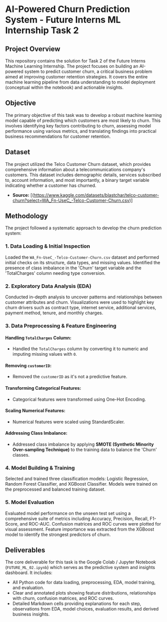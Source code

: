 # AI-Powered Churn Prediction System - Future Interns ML Internship Task 2

## Project Overview
This repository contains the solution for Task 2 of the Future Interns Machine Learning Internship. The project focuses on building an AI-powered system to predict customer churn, a critical business problem aimed at improving customer retention strategies. It covers the entire machine learning pipeline from data understanding to model deployment (conceptual within the notebook) and actionable insights.

## Objective
The primary objective of this task was to develop a robust machine learning model capable of predicting which customers are most likely to churn. This involves identifying key factors contributing to churn, assessing model performance using various metrics, and translating findings into practical business recommendations for customer retention.

## Dataset
The project utilized the Telco Customer Churn dataset, which provides comprehensive information about a telecommunications company's customers. This dataset includes demographic details, services subscribed to, account information, and most importantly, a binary target variable indicating whether a customer has churned.

* **Source:** [(https://www.kaggle.com/datasets/blastchar/telco-customer-churn?select=WA_Fn-UseC_-Telco-Customer-Churn.csv)]


## Methodology
The project followed a systematic approach to develop the churn prediction system:

### 1. Data Loading & Initial Inspection
Loaded the `WA_Fn-UseC_-Telco-Customer-Churn.csv` dataset and performed initial checks on its structure, data types, and missing values. Identified the presence of class imbalance in the 'Churn' target variable and the 'TotalCharges' column needing type conversion.

### 2. Exploratory Data Analysis (EDA)
Conducted in-depth analysis to uncover patterns and relationships between customer attributes and churn. Visualizations were used to highlight key churn drivers such as contract type, internet service, additional services, payment method, tenure, and monthly charges.

### 3. Data Preprocessing & Feature Engineering

#### Handling `TotalCharges` Column:
   * Handled the `TotalCharges` column by converting it to numeric and imputing missing values with `0`.

#### Removing `customerID`:
   * Removed the `customerID` as it's not a predictive feature.

#### Transforming Categorical Features:
   * Categorical features were transformed using One-Hot Encoding.

#### Scaling Numerical Features:
   * Numerical features were scaled using StandardScaler.

#### Addressing Class Imbalance:
   * Addressed class imbalance by applying **SMOTE (Synthetic Minority Over-sampling Technique)** to the training data to balance the 'Churn' classes.

### 4. Model Building & Training
Selected and trained three classification models: Logistic Regression, Random Forest Classifier, and XGBoost Classifier. Models were trained on the preprocessed and balanced training dataset.

### 5. Model Evaluation
Evaluated model performance on the unseen test set using a comprehensive suite of metrics including Accuracy, Precision, Recall, F1-Score, and ROC-AUC. Confusion matrices and ROC curves were plotted for visual assessment. Feature importance was extracted from the XGBoost model to identify the strongest predictors of churn.

## Deliverables
The core deliverable for this task is the Google Colab / Jupyter Notebook (`FUTURE_ML_02.ipynb`) which serves as the predictive system and insights dashboard. It includes:
* All Python code for data loading, preprocessing, EDA, model training, and evaluation.
* Clear and annotated plots showing feature distributions, relationships with churn, confusion matrices, and ROC curves.
* Detailed Markdown cells providing explanations for each step, observations from EDA, model choices, evaluation results, and derived business insights.

